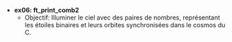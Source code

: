 - **ex06: ft_print_comb2**
  - Objectif: Illuminer le ciel avec des paires de nombres, représentant les étoiles binaires et leurs orbites synchronisées dans le cosmos du C.